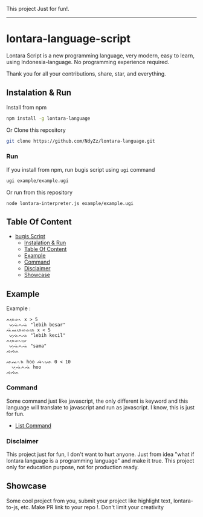 This project Just for fun!.

---

# lontara-language-script

Lontara Script is a new programming language, very modern, easy to learn, using Indonesia-language. No programming experience required.

Thank you for all your contributions, share, star, and everything.

## Instalation & Run

Install from npm

```bash
npm install -g lontara-language
```

Or Clone this repository

```bash
git clone https://github.com/NdyZz/lontara-language.git
```

### Run

If you install from npm, run bugis script using `ugi` command

```bash
ugi example/example.ugi
```

Or run from this repository

```
node lontara-interpreter.js example/example.ugi
```

## Table Of Content

- [bugis Script](#lontara-language-script)
  - [Instalation &amp; Run](#instalation--run)
  - [Table Of Content](#table-of-content)
  - [Example](#example)
  - [Command](#command)
  - [Disclaimer](#disclaimer)
  - [Showcase](#showcase)

## Example

Example :

```
ᨊᨑᨙᨀᨚ x > 5
 ᨆᨘᨕᨗᨈᨕᨗ "lebih besar"
ᨕᨗᨐᨑᨙᨋᨊᨑᨙ x < 5
 ᨆᨘᨕᨗᨈᨕᨗ "lebih kecil"
ᨊᨑᨙᨀᨚᨉᨙ
 ᨆᨘᨕᨗᨈᨕᨗ "sama"
ᨌᨄᨊ
```

```
ᨒᨕᨚᨑᨗ hoo ᨄᨚᨒᨙ 0 < 10
  ᨆᨘᨕᨗᨈᨕᨗ hoo
ᨌᨄᨊ
```

### Command

Some command just like javascript, the only different is keyword and this language will translate to javascript and run as javascript. I know, this is just for fun.

- [List Command](Command.md)

### Disclaimer

This project just for fun, I don't want to hurt anyone. Just from idea "what if lontara language is a programming language" and make it true. This project only for education purpose, not for production ready.

## Showcase

Some cool project from you, submit your project like highlight text, lontara-to-js, etc. Make PR link to your repo !. Don't limit your creativity
